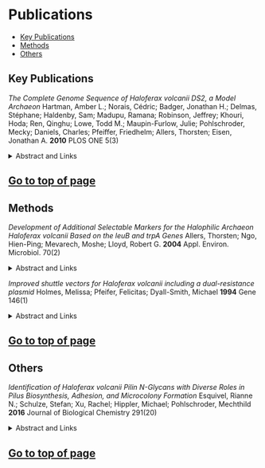 # Publications [ ](# )

 * [Key Publications](#key_publications)
 * [Methods](#methods)
 * [Others](#others)

## Key Publications

*The Complete Genome Sequence of Haloferax volcanii DS2, a Model Archaeon*
Hartman, Amber L.; Norais, Cédric; Badger, Jonathan H.; Delmas, Stéphane; Haldenby, Sam; Madupu, Ramana; Robinson, Jeffrey; Khouri, Hoda; Ren, Qinghu; Lowe, Todd M.; Maupin-Furlow, Julie; Pohlschroder, Mecky; Daniels, Charles; Pfeiffer, Friedhelm; Allers, Thorsten; Eisen, Jonathan A.
**2010**
PLOS ONE 5(3)
<details>
<summary>Abstract and Links</summary>
[Link to Publication](https://doi.org/10.1371/journal.pone.0009605)
[Citation](https://github.com/halophiles/halowiki/publications/Key_Publications/Hatman2010PlosOne.ris)
Background Haloferax volcanii is an easily culturable moderate halophile that grows on simple defined media, is readily transformable, and has a relatively stable genome. This, in combination with its biochemical and genetic tractability, has made Hfx. volcanii a key model organism, not only for the study of halophilicity, but also for archaeal biology in general.  Methodology/Principal Findings We report here the sequencing and analysis of the genome of Hfx. volcanii DS2, the type strain of this species. The genome contains a main 2.848 Mb chromosome, three smaller chromosomes pHV1, 3, 4 (85, 438, 636 kb, respectively) and the pHV2 plasmid (6.4 kb).  Conclusions/Significance The completed genome sequence, presented here, provides an invaluable tool for further in vivo and in vitro studies of Hfx. volcanii.
</details>

[Go to top of page](# )
----
## Methods

*Development of Additional Selectable Markers for the Halophilic Archaeon Haloferax volcanii Based on the leuB and trpA Genes*
Allers, Thorsten; Ngo, Hien-Ping; Mevarech, Moshe; Lloyd, Robert G.
**2004**
Appl. Environ. Microbiol. 70(2)
<details>
<summary>Abstract and Links</summary>
[Link to Publication](http://aem.asm.org/content/70/2/943.abstract)
[Citation](https://github.com/halophiles/halowiki/publications/Methods/Allers2003JBact.ris)
Since most archaea are extremophilic and difficult to cultivate, our current knowledge of their biology is confined largely to comparative genomics and biochemistry. Haloferax volcanii offers great promise as a model organism for archaeal genetics, but until now there has been a lack of a wide variety of selectable markers for this organism. We describe here isolation of H. volcanii leuB and trpA genes encoding 3-isopropylmalate dehydrogenase and tryptophan synthase, respectively, and development of these genes as a positive selection system. ΔleuB and ΔtrpA mutants were constructed in a variety of genetic backgrounds and were shown to be auxotrophic for leucine and tryptophan, respectively. We constructed both integrative and replicative plasmids carrying the leuB or trpA gene under control of a constitutive promoter. The use of these selectable markers in deletion of the lhr gene of H. volcanii is described.
</details>

*Improved shuttle vectors for Haloferax volcanii including a dual-resistance plasmid*
Holmes, Melissa; Pfeifer, Felicitas; Dyall-Smith, Michael
**1994**
Gene 146(1)
<details>
<summary>Abstract and Links</summary>
[Link to Publication](http://www.sciencedirect.com/science/article/pii/0378111994908443)
[Citation](https://github.com/halophiles/halowiki/publications/Methods/Homes1994Gene.ris)
Two new Haloferax-Escherichia shuttle vectors are described, pMDS20 and pMLH3. These vectors contain the E. coli ColE1 plasmid ori region and ampicillin-resistance(ApR)-conferring bla gene, and the Haloferax pHK2 replicon region and novobiocin-resistance (NbR)-encoding gyrB gene, enabling maintenance and selection in both hosts. Plasmid pMLH3 has, in addition, a H. volcanii mevinolin-resistance (MvR) determinant and restriction sites allowing insertional inactivation of either marker, to facilitate the identification of Haloferax transformants harbouring cloned sequences. Sequencing of gyrA, within the NbR determinant, and the pHK2 ori region has been completed so the complete sequence of both pMDS20 and pMLH3 is now known.
</details>

[Go to top of page](# )
----
## Others

*Identification of Haloferax volcanii Pilin N-Glycans with Diverse Roles in Pilus Biosynthesis, Adhesion, and Microcolony Formation*
Esquivel, Rianne N.; Schulze, Stefan; Xu, Rachel; Hippler, Michael; Pohlschroder, Mechthild
**2016**
Journal of Biological Chemistry 291(20)
<details>
<summary>Abstract and Links</summary>
[Link to Publication](http://www.jbc.org/content/291/20/10602.abstract)
[Citation](https://github.com/halophiles/halowiki/publications/Others/Esquivel2016JBiolChem.ris)
N-Glycosylation is a post-translational modification common to all three domains of life. In many archaea, the oligosacharyltransferase (AglB)-dependent N-glycosylation of flagellins is required for flagella assembly. However, whether N-glycosylation is required for the assembly and/or function of the structurally related archaeal type IV pili is unknown. Here, we show that of six Haloferax volcanii adhesion pilins, PilA1 and PilA2, the most abundant pilins in pili of wild-type and ΔaglB strains, are modified under planktonic conditions in an AglB-dependent manner by the same pentasaccharide detected on H. volcanii flagellins. However, unlike wild-type cells, which have surfaces decorated with discrete pili and form a dispersed layer of cells on a plastic surface, ΔaglB cells have thick pili bundles and form microcolonies. Moreover, expressing PilA1, PilA2, or PilA6 in ΔpilA[1–6]ΔaglB stimulates microcolony formation compared with their expression in ΔpilA[1–6]. Conversely, expressing PilA3 or PilA4 in ΔpilA[1–6] cells results in strong surface adhesion, but not microcolony formation, and neither pilin stimulates surface adhesion in ΔpilA[1–6]ΔaglB cells. Although PilA4 assembles into pili in the ΔpilA[1–6]ΔaglB cells, these pili are, unlike wild-type pili, curled, perhaps rendering them non-functional. To our knowledge, this is the first demonstration of a differential effect of glycosylation on pilus assembly and function of paralogous pilins. The growth of wild-type cells in low salt media, a condition that decreases AglB glycosylation, also stimulates microcolony formation and inhibits motility, supporting our hypothesis that N-glycosylation plays an important role in regulating the transition between planktonic to sessile cell states as a response to stress.
</details>

[Go to top of page](# )
----
